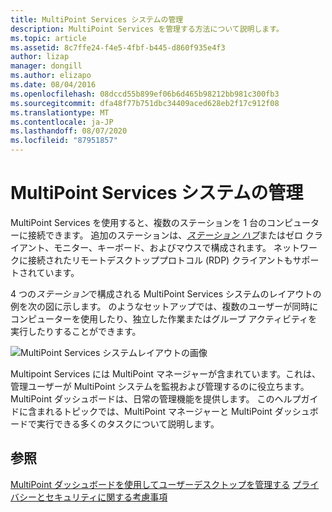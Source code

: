 ```yaml
---
title: MultiPoint Services システムの管理
description: MultiPoint Services を管理する方法について説明します。
ms.topic: article
ms.assetid: 8c7ffe24-f4e5-4fbf-b445-d860f935e4f3
author: lizap
manager: dongill
ms.author: elizapo
ms.date: 08/04/2016
ms.openlocfilehash: 08dccd55b899ef06b6d465b98212bb981c300fb3
ms.sourcegitcommit: dfa48f77b751dbc34409aced628eb2f17c912f08
ms.translationtype: MT
ms.contentlocale: ja-JP
ms.lasthandoff: 08/07/2020
ms.locfileid: "87951857"
---
```

# <a name="managing-your-multipoint-services-system"></a>MultiPoint Services システムの管理
MultiPoint Services を使用すると、複数のステーションを 1 台のコンピューターに接続できます。 追加のステーションは、[*ステーション ハブ*](Switch-Between-Modes.md)またはゼロ クライアント、モニター、キーボード、およびマウスで構成されます。 ネットワークに接続されたリモートデスクトッププロトコル (RDP) クライアントもサポートされています。

4 つの*ステーション*で構成される MultiPoint Services システムのレイアウトの例を次の図に示します。 のようなセットアップでは、複数のユーザーが同時にコンピューターを使用したり、独立した作業またはグループ アクティビティを実行したりすることができます。

![MultiPoint Services システムレイアウトの画像](./media/WMSMultiPointServerSystemLayout.gif)

Multipoint Services には MultiPoint マネージャーが含まれています。これは、管理ユーザーが MultiPoint システムを監視および管理するのに役立ちます。 MultiPoint ダッシュボードは、日常の管理機能を提供します。 このヘルプガイドに含まれるトピックでは、MultiPoint マネージャーと MultiPoint ダッシュボードで実行できる多くのタスクについて説明します。

## <a name="see-also"></a>参照
[MultiPoint ダッシュボードを使用してユーザーデスクトップを管理する](Manage-User-Desktops-Using-MultiPoint-Dashboard.md) 
[プライバシーとセキュリティに関する考慮事項](Privacy-and-Security-Considerations.md)